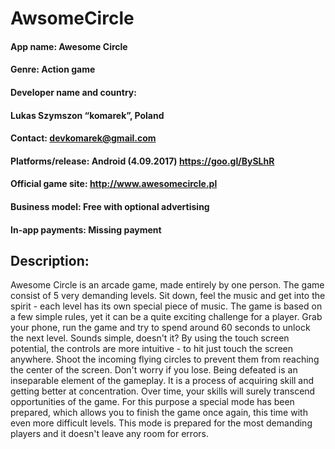 # AwsomeCircle
#### App name: Awesome Circle
#### Genre: Action game
#### Developer name and country: 
#### Lukas Szymszon “komarek”, Poland	
#### Contact: devkomarek@gmail.com
#### Platforms/release: Android (4.09.2017)  https://goo.gl/BySLhR                                
#### Official game site: http://www.awesomecircle.pl
#### Business model: Free with optional advertising 
#### In-app payments: Missing payment

## Description:
Awesome Circle is an arcade game, made entirely by one person. The game consist of 5 very demanding levels. Sit down, feel the music and get into the spirit - each level has its own special piece of music. The game is based on a few simple rules, yet it can be a quite exciting challenge for a player. Grab your phone, run the game and try to spend around 60 seconds to unlock the next level. Sounds simple, doesn't it? By using the touch screen potential, the controls are more intuitive - to hit just touch the screen anywhere. Shoot the incoming flying circles to prevent them from reaching the center of the screen. Don't worry if you lose. Being defeated is an inseparable element of the gameplay. It is a process of acquiring skill and getting better at concentration. Over time, your skills will surely transcend opportunities of the game. For this purpose a special mode has been prepared, which allows you to finish the game once again, this time with even more difficult levels. This mode is prepared for the most demanding players and it doesn't leave any room for errors.
